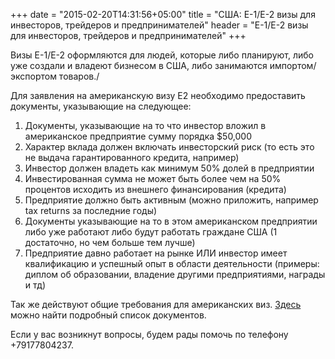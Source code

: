 +++
date = "2015-02-20T14:31:56+05:00"
title = "США: E-1/E-2 визы для инвесторов, трейдеров и предпринимателей"
header = "E-1/E-2 визы для инвесторов, трейдеров и предпринимателей"
+++

Визы E-1/E-2 оформляются для людей, которые либо планируют, либо уже создали и владеют бизнесом в США, либо занимаются импортом/экспортом товаров./

Для заявления на американскую визу E2 необходимо предоставить документы, указывающие на следующее:

1) Документы, указывающие на то что инвестор вложил в американское предприятие сумму порядка $50,000
2) Характер вклада должен включать инвесторский риск (то есть это не выдача гарантированного кредита, например)
3) Инвестор должен владеть как минимум 50% долей в предприятии
4) Инвестированная сумма не может быть более чем на 50% процентов исходить из внешнего финансирования (кредита)
5) Предприятие должно быть активным (можно приложить, например tax returns за последние годы)
6) Документы указывающие на то в этом американском предприятии либо уже работают либо будут работать граждане США (1 достаточно, но чем больше тем лучше)
7) Предприятие давно работает на рынке ИЛИ инвестор имеет квалификацию и успешный опыт в области деятельности (примеры: диплом об образовании, владение другими предприятиями, награды и тд)

Так же действуют общие требования для американских виз. [Здесь](http://london.usembassy.gov/niv/enew3.html) можно найти подробный список документов.

Если у вас возникнут вопросы, будем рады помочь по телефону +79177804237.
